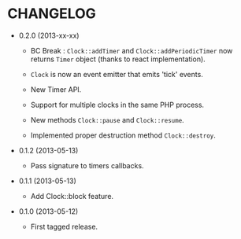CHANGELOG
=========

* 0.2.0 (2013-xx-xx)

  * BC Break : `Clock::addTimer` and `Clock::addPeriodicTimer` now returns
    `Timer` object (thanks to react implementation).

  * `Clock` is now an event emitter that emits 'tick' events.
  * New Timer API.
  * Support for multiple clocks in the same PHP process.
  * New methods `Clock::pause` and `Clock::resume`.
  * Implemented proper destruction method `Clock::destroy`.

* 0.1.2 (2013-05-13)

  * Pass signature to timers callbacks.

* 0.1.1 (2013-05-13)

  * Add Clock::block feature.

* 0.1.0 (2013-05-12)

  * First tagged release.
